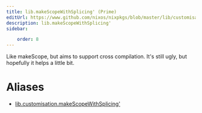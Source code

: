 ```yaml
---
title: lib.makeScopeWithSplicing' (Prime)
editUrl: https://www.github.com/nixos/nixpkgs/blob/master/lib/customisation.nix#L306C5
description: lib.makeScopeWithSplicing'
sidebar:

    order: 8
---
```


Like makeScope, but aims to support cross compilation. It's still ugly, but
hopefully it helps a little bit.


# Aliases

- [lib.customisation.makeScopeWithSplicing'](./reference/lib/customisation/lib-customisation-makeScopeWithSplicing' (Prime))


